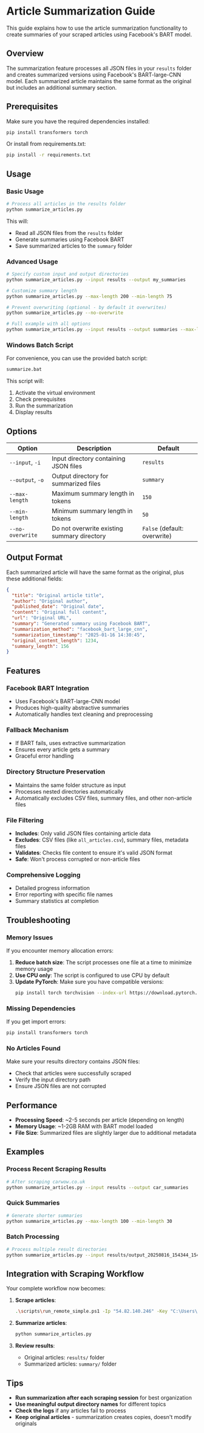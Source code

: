# Article Summarization Guide

This guide explains how to use the article summarization functionality to create summaries of your scraped articles using Facebook's BART model.

## Overview

The summarization feature processes all JSON files in your `results` folder and creates summarized versions using Facebook's BART-large-CNN model. Each summarized article maintains the same format as the original but includes an additional summary section.

## Prerequisites

Make sure you have the required dependencies installed:

```bash
pip install transformers torch
```

Or install from requirements.txt:

```bash
pip install -r requirements.txt
```

## Usage

### Basic Usage

```bash
# Process all articles in the results folder
python summarize_articles.py
```

This will:
- Read all JSON files from the `results` folder
- Generate summaries using Facebook BART
- Save summarized articles to the `summary` folder

### Advanced Usage

```bash
# Specify custom input and output directories
python summarize_articles.py --input results --output my_summaries

# Customize summary length
python summarize_articles.py --max-length 200 --min-length 75

# Prevent overwriting (optional - by default it overwrites)
python summarize_articles.py --no-overwrite

# Full example with all options
python summarize_articles.py --input results --output summaries --max-length 150 --min-length 50
```

### Windows Batch Script

For convenience, you can use the provided batch script:

```cmd
summarize.bat
```

This script will:
1. Activate the virtual environment
2. Check prerequisites
3. Run the summarization
4. Display results

## Options

| Option | Description | Default |
|--------|-------------|---------|
| `--input`, `-i` | Input directory containing JSON files | `results` |
| `--output`, `-o` | Output directory for summarized files | `summary` |
| `--max-length` | Maximum summary length in tokens | `150` |
| `--min-length` | Minimum summary length in tokens | `50` |
| `--no-overwrite` | Do not overwrite existing summary directory | `False` (default: overwrite) |

## Output Format

Each summarized article will have the same format as the original, plus these additional fields:

```json
{
  "title": "Original article title",
  "author": "Original author",
  "published_date": "Original date",
  "content": "Original full content",
  "url": "Original URL",
  "summary": "Generated summary using Facebook BART",
  "summarization_method": "facebook_bart_large_cnn",
  "summarization_timestamp": "2025-01-16 14:30:45",
  "original_content_length": 1234,
  "summary_length": 156
}
```

## Features

### Facebook BART Integration
- Uses Facebook's BART-large-CNN model
- Produces high-quality abstractive summaries
- Automatically handles text cleaning and preprocessing

### Fallback Mechanism
- If BART fails, uses extractive summarization
- Ensures every article gets a summary
- Graceful error handling

### Directory Structure Preservation
- Maintains the same folder structure as input
- Processes nested directories automatically
- Automatically excludes CSV files, summary files, and other non-article files

### File Filtering
- **Includes**: Only valid JSON files containing article data
- **Excludes**: CSV files (like `all_articles.csv`), summary files, metadata files
- **Validates**: Checks file content to ensure it's valid JSON format
- **Safe**: Won't process corrupted or non-article files

### Comprehensive Logging
- Detailed progress information
- Error reporting with specific file names
- Summary statistics at completion

## Troubleshooting

### Memory Issues
If you encounter memory allocation errors:

1. **Reduce batch size**: The script processes one file at a time to minimize memory usage
2. **Use CPU only**: The script is configured to use CPU by default
3. **Update PyTorch**: Make sure you have compatible versions:
   ```bash
   pip install torch torchvision --index-url https://download.pytorch.org/whl/cpu
   ```

### Missing Dependencies
If you get import errors:

```bash
pip install transformers torch
```

### No Articles Found
Make sure your results directory contains JSON files:
- Check that articles were successfully scraped
- Verify the input directory path
- Ensure JSON files are not corrupted

## Performance

- **Processing Speed**: ~2-5 seconds per article (depending on length)
- **Memory Usage**: ~1-2GB RAM with BART model loaded
- **File Size**: Summarized files are slightly larger due to additional metadata

## Examples

### Process Recent Scraping Results
```bash
# After scraping carwow.co.uk
python summarize_articles.py --input results --output car_summaries
```

### Quick Summaries
```bash
# Generate shorter summaries
python summarize_articles.py --max-length 100 --min-length 30
```

### Batch Processing
```bash
# Process multiple result directories
python summarize_articles.py --input results/output_20250816_154344_154409 --output summaries/car_articles
```

## Integration with Scraping Workflow

Your complete workflow now becomes:

1. **Scrape articles**:
   ```bash
   .\scripts\run_remote_simple.ps1 -Ip "54.82.140.246" -Key "C:\Users\heman\Downloads\key-scraper.pem" -Url "https://www.carwow.co.uk/editorial/news"
   ```

2. **Summarize articles**:
   ```bash
   python summarize_articles.py
   ```

3. **Review results**:
   - Original articles: `results/` folder
   - Summarized articles: `summary/` folder

## Tips

- **Run summarization after each scraping session** for best organization
- **Use meaningful output directory names** for different topics
- **Check the logs** if any articles fail to process
- **Keep original articles** - summarization creates copies, doesn't modify originals
